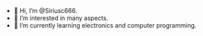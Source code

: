 - 👋 Hi, I’m @Siriusc666.
- 👀 I’m interested in many aspects.
- 🌱 I’m currently learning electronics and computer programming.

<!---
Siriusc666/Siriusc666 is a ✨ special ✨ repository because its `README.md` (this file) appears on your GitHub profile.
You can click the Preview link to take a look at your changes.
--->
